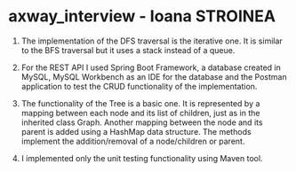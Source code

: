 # axway_interview - Ioana STROINEA

1. The implementation of the DFS traversal is the iterative one. It is similar
to the BFS traversal but it uses a stack instead of a queue.

2. For the REST API I used Spring Boot Framework, a database created in
MySQL, MySQL Workbench as an IDE for the database and the Postman
application to test the CRUD functionality of the implementation.

3. The functionality of the Tree is a basic one. It is represented by a mapping
between each node and its list of children, just as in the inherited class 
Graph. Another mapping between the node and its parent is added using a HashMap
data structure. The methods implement the addition/removal of a node/children
or parent.

4. I implemented only the unit testing functionality using Maven tool.